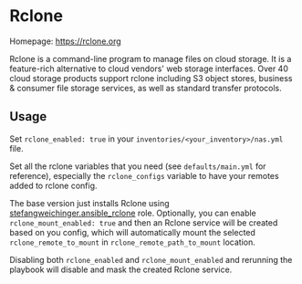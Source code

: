 # Rclone

Homepage: <https://rclone.org>

Rclone is a command-line program to manage files on cloud storage. It is a feature-rich alternative to cloud vendors' web storage interfaces. Over 40 cloud storage products support rclone including S3 object stores, business & consumer file storage services, as well as standard transfer protocols.

## Usage

Set `rclone_enabled: true` in your `inventories/<your_inventory>/nas.yml` file.

Set all the rclone variables that you need (see `defaults/main.yml` for reference), especially the `rclone_configs` variable to have your remotes added to rclone config.

The base version just installs Rclone using [stefangweichinger.ansible_rclone](https://galaxy.ansible.com/stefangweichinger/ansible_rclone) role. Optionally, you can enable `rclone_mount_enabled: true` and then an Rclone service will be created based on you config, which will automatically mount the selected `rclone_remote_to_mount` in `rclone_remote_path_to_mount` location.

Disabling both `rclone_enabled` and `rclone_mount_enabled` and rerunning the playbook will disable and mask the created Rclone service.
